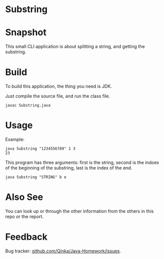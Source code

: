 Substring
===

# Snapshot

This small CLI application is about splitting a string, and getting the substring.

# Build

To build this application, the thing you need is JDK.

Just compile the source file, and run the class file.

```
javac Substring.java
```

# Usage

Example:

```
java Substring "1234556789" 1 3
23
```

This program has three arguments: first is the string, second is the indoex of the beginning of the substring, last is the index of the end.

```
java Substring "STRING" b e
```


# Also See

You can look up or through the other information from the others in this repo or the report.

# Feedback

Bug tracker: [github.com/Qinka/Java-Homework/issues](https://github.com/Qinka/Java-Homework/issues).




